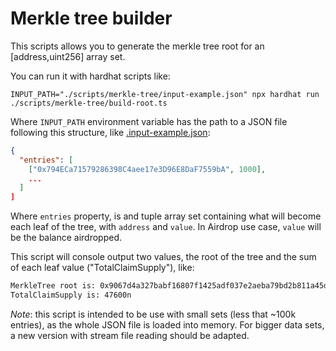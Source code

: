 # Merkle tree builder

This scripts allows you to generate the merkle tree root for an [address,uint256] array set.

You can run it with hardhat scripts like:

`INPUT_PATH="./scripts/merkle-tree/input-example.json" npx hardhat run ./scripts/merkle-tree/build-root.ts`

Where `INPUT_PATH` environment variable has the path to a JSON file following this structure, like [.input-example.json](input-example.json):

```json
{
  "entries": [
    ["0x794ECa71579286398C4aee17e3D96E8DaF7559bA", 1000],
    ...
  ]
]
```

Where `entries` property, is and tuple array set containing what will become each leaf of the tree, with `address` and `value`. In Airdrop use case, `value` will be the balance airdropped.

This script will console output two values, the root of the tree and the sum of each leaf value ("TotalClaimSupply"), like:

```sh
MerkleTree root is: 0x9067d4a327babf16807f1425adf037e2aeba79bd2b811a45d8de1a1450baeef6
TotalClaimSupply is: 47600n
```

_Note_: this script is intended to be use with small sets (less that ~100k entries), as the whole JSON file is loaded into memory. For bigger data sets, a new version with stream file reading should be adapted.
